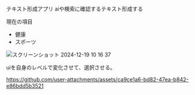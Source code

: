 テキスト形成アプリ
aiや検索に確認するテキスト形成する

現在の項目
- 健康
- スポーツ

![スクリーンショット 2024-12-19 10 16 37](https://github.com/user-attachments/assets/1c9ea6aa-43d1-45d8-be15-b996b32ddf47)

uiを自身のレベルで変化させて、選択させる。

https://github.com/user-attachments/assets/ca9ce1a6-bd82-47ea-b842-e86bdd5b3521



